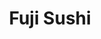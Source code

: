 ---
layout: place
title: "Fuji Sushi"
permalink: /pennsylvania/bloomsburg/fuji-sushi.html
stateAbbr: PA
stateName: Pennsylvania
cityName: Bloomsburg
place_id: ChIJvbl9joWHxYkRVizj9Qp9AUE
photos:
  - name: >-
      places/ChIJvbl9joWHxYkRVizj9Qp9AUE/photos/AUy1YQ3rWTuEuDUlquykc-O3i7OWnViNVRZjZ1UGXjze6cXoYVDLbtGyLPARStwjSEAWROb9eub2MDamjphdU6zvkUj1ojg24_zc2AqbgGG7WI7mYlvMG6Wj-rs1s6IUEnM9Q2SsgR-qcNNNQDO_M31xCKyc1D0JwYr47QU2Yw8y7mtOKLuIWBrR_3gg8EVPG4bIMHS6U7vCuBBFStJmOFrKecPNP1nSEDfOT0d20Tr0jhGGEZa2_M8rFDRombVITV-lhBv2mEtSdgMNVSMQKuPnqLZrdMCpjoGLCQrptbygo_PzPw
    widthPx: 1276
    heightPx: 1702
    authorAttributions:
      - displayName: Fuji Sushi
        uri: https://maps.google.com/maps/contrib/111402128677150224615
        photoUri: >-
          https://lh3.googleusercontent.com/a/ACg8ocJPXGPETWtMgWb-Y3kZdQZG9XguANiUBuGQzEDLtaBjx2xMAw=s100-p-k-no-mo
    flagContentUri: >-
      https://www.google.com/local/imagery/report/?cb_client=maps_api_places.places_api&image_key=!1e10!2sAF1QipPggRgZ-AMU80iHNRPJIdPiBKWQa_uH1AEf4sJ3&hl=en-US
    googleMapsUri: >-
      https://www.google.com/maps/place//data=!3m4!1e2!3m2!1sAF1QipPggRgZ-AMU80iHNRPJIdPiBKWQa_uH1AEf4sJ3!2e10!4m2!3m1!1s0x89c587858e7db9bd:0x41017d0af5e32c56
  - name: >-
      places/ChIJvbl9joWHxYkRVizj9Qp9AUE/photos/AUy1YQ1bgVNpdhM8ZJkNHlHTJZQsioY29YY-Qjo-ehjT6b7evkCUM6LRQFUnFqTlg08ZHuRzs8U3SIifXi26wy72aemPc8IpKuLZkRj4yRLmwQi_BCv0OGkSV3SmgVSfT5ZzlESYHvc96DeqyOjeqZj8oglI7ubAkI-QgMlIdggqVd8UpLiBaYg73Ow-NM_e5ETU-78ug5N5Ap3hGBzDMusagv7LpjgRDCFHmBhlJgC8wmKlMEbpdpW-hplPqWXyFbz7knl9lxLjlUbuxHl5D1AGL32flOgOXUZ6M6lEKL4bhLNWhg
    widthPx: 960
    heightPx: 1280
    authorAttributions:
      - displayName: Fuji Sushi
        uri: https://maps.google.com/maps/contrib/111402128677150224615
        photoUri: >-
          https://lh3.googleusercontent.com/a/ACg8ocJPXGPETWtMgWb-Y3kZdQZG9XguANiUBuGQzEDLtaBjx2xMAw=s100-p-k-no-mo
    flagContentUri: >-
      https://www.google.com/local/imagery/report/?cb_client=maps_api_places.places_api&image_key=!1e10!2sAF1QipMGPnbltOhIQP41KE1dEWUtAaylwv0Z4KpZSkQR&hl=en-US
    googleMapsUri: >-
      https://www.google.com/maps/place//data=!3m4!1e2!3m2!1sAF1QipMGPnbltOhIQP41KE1dEWUtAaylwv0Z4KpZSkQR!2e10!4m2!3m1!1s0x89c587858e7db9bd:0x41017d0af5e32c56
  - name: >-
      places/ChIJvbl9joWHxYkRVizj9Qp9AUE/photos/AUy1YQ2qLhJLU5cD5P2-N6eP3izZK1RoU6tNmsPsk8PvquU7uU0ZqXfhLw0IIldyfk-EX7ydbij-oxwzxTST6NuM3uLhdCZRRJ6xu2bljHuLcrRETjUvE5wjL7K-yr9lUZyXNARWOWmdBxW-3R1Kd7kG5ny1xRIKoC9I0cXuZks_ePvXkK56wwDwLT3IzR24P-fbQ5vEK9M-lcP1ZMDreHiV6Dy546SKxbw6zoRHw5pqmbSHduyCjMfm-3eTHZVwBY_bRvgGE45Y7Vm52yeMwlw4blb4yZAvRIP3CnMbEJ0mI8ZYPA
    widthPx: 1276
    heightPx: 1702
    authorAttributions:
      - displayName: Fuji Sushi
        uri: https://maps.google.com/maps/contrib/111402128677150224615
        photoUri: >-
          https://lh3.googleusercontent.com/a/ACg8ocJPXGPETWtMgWb-Y3kZdQZG9XguANiUBuGQzEDLtaBjx2xMAw=s100-p-k-no-mo
    flagContentUri: >-
      https://www.google.com/local/imagery/report/?cb_client=maps_api_places.places_api&image_key=!1e10!2sAF1QipMEHPNgZIOjBTg1Goi2gyeM873-2uFEESHShvTo&hl=en-US
    googleMapsUri: >-
      https://www.google.com/maps/place//data=!3m4!1e2!3m2!1sAF1QipMEHPNgZIOjBTg1Goi2gyeM873-2uFEESHShvTo!2e10!4m2!3m1!1s0x89c587858e7db9bd:0x41017d0af5e32c56
  - name: >-
      places/ChIJvbl9joWHxYkRVizj9Qp9AUE/photos/AUy1YQ3PU7XuRc2DxzbkywzXo_WVyNArXPvyO7B85kREp2VNfAcTzr0f0Rr4vGRuHhkrp43w6_HNNokOZO4knCXmYbaGUiRlFatyNvXNkkVcG8iwOHMkTzrvekOJBX4hR7FNHAI2SUhU6VxtXbL9ldqmcoeyRQFkx-yO3I39lv0Xh9DPvkC_CJaVa04ywwHHll0j_-Cc5BJQkYQV5IPPQz-1aPFMKyoiEH7FbrxyPJC9UzBVZxZh222siZyFNuC1mBwMyuJS4pkBS7_Fda3GvDm9sbt6JsFeeKxFdjSKPpQX3RUO-aVBmm8Uj-Bvb9NnPIWjSeh4sVbq7BQVc27LX0Q9grzFPtGjfMZzTN7MYFlGBHr1o_iPbz62Dn0g8gAnUTorYE4UGt00yEoqLPdk4bzMTELPRvvSfn0uhXdhlooJGMfYqrM
    widthPx: 1744
    heightPx: 932
    authorAttributions:
      - displayName: Mr. Covert
        uri: https://maps.google.com/maps/contrib/108177670571924956526
        photoUri: >-
          https://lh3.googleusercontent.com/a-/ALV-UjWvvre4qXESRMKP-uyuGYZxaUshJJvlsYSlMp3vWKXXDPhBFOFc=s100-p-k-no-mo
    flagContentUri: >-
      https://www.google.com/local/imagery/report/?cb_client=maps_api_places.places_api&image_key=!1e10!2sCIHM0ogKEICAgIDvy_zAlwE&hl=en-US
    googleMapsUri: >-
      https://www.google.com/maps/place//data=!3m4!1e2!3m2!1sCIHM0ogKEICAgIDvy_zAlwE!2e10!4m2!3m1!1s0x89c587858e7db9bd:0x41017d0af5e32c56
  - name: >-
      places/ChIJvbl9joWHxYkRVizj9Qp9AUE/photos/AUy1YQ25yJO15jinOfvyJoth3Yw6W2uFdQoEqHWhWQnVyY6VW-mK5f9s0UsBTSMg2N5OKJVIxOsDHpjGfaQEfQoxxMZYRAZaFcKjSmmU9Tl8irEVSXSOF385gDVSlBRPdTUvxz-WP-KICpzLta592yLXv6Tba_hC7lcg8bTxagwpB-UM7ONUbdJpDQernWt9qosOx04VcC3AR2NWSM_JeHj5zJzjCSCYkd6cf5ecoV9_nQoUOgjbsW_S-Qqsp5-qbOyrgj34yDbLOPIMNnv1JmoSizEnUnAcK_LbaA9a7UQi41BJsw
    widthPx: 1194
    heightPx: 672
    authorAttributions:
      - displayName: Fuji Sushi
        uri: https://maps.google.com/maps/contrib/111402128677150224615
        photoUri: >-
          https://lh3.googleusercontent.com/a/ACg8ocJPXGPETWtMgWb-Y3kZdQZG9XguANiUBuGQzEDLtaBjx2xMAw=s100-p-k-no-mo
    flagContentUri: >-
      https://www.google.com/local/imagery/report/?cb_client=maps_api_places.places_api&image_key=!1e10!2sAF1QipNTPPGcyMPemvcbBoH397I9aV8DIPmOdHpjrV16&hl=en-US
    googleMapsUri: >-
      https://www.google.com/maps/place//data=!3m4!1e2!3m2!1sAF1QipNTPPGcyMPemvcbBoH397I9aV8DIPmOdHpjrV16!2e10!4m2!3m1!1s0x89c587858e7db9bd:0x41017d0af5e32c56
  - name: >-
      places/ChIJvbl9joWHxYkRVizj9Qp9AUE/photos/AUy1YQ0Ktk1OXWvTYaEDjm6qMcBmKASUDbMVVSwCiFGrgdiVkUBiNz0thlzrpx-3x6PcglqEuhd44psTk6txH6hOc_ePWUIhRJtb03oXAEGHAHeyAHuZ__Dld0EdPMPFffu3TmK3FAUJFetzEbwzqJuX_9nbTopNjGIQ2zQyEfNMFf015wj6iuaeJGR1s47XOw4VirJ9QXf3XDqO8rmsTrCGcLukCdGQqfswFLRXbPiQ7290pvFfElIZqQnSWO2FtwPmEf4TgNr_t4mJtcKkGAGhM3PxRMWLDQMCgjStPbXoeSSoMsRjr7njxYyR2sQcBem6Nza8zJcK9ljm_vKO5nGpjYyW02qaWvY0Zupjmmi9UwPHqs6ke-Yn2UAPCSkZebGCqMhShm2d6VVraoglnxHXwd9gmYHH9g_5IZLXZUgEINTE3_8MZBM7iiugCL4Fk7dK
    widthPx: 2252
    heightPx: 4000
    authorAttributions:
      - displayName: Mr. Covert
        uri: https://maps.google.com/maps/contrib/108177670571924956526
        photoUri: >-
          https://lh3.googleusercontent.com/a-/ALV-UjWvvre4qXESRMKP-uyuGYZxaUshJJvlsYSlMp3vWKXXDPhBFOFc=s100-p-k-no-mo
    flagContentUri: >-
      https://www.google.com/local/imagery/report/?cb_client=maps_api_places.places_api&image_key=!1e10!2sCIABIhADyddmNx16bWeotIsADsat&hl=en-US
    googleMapsUri: >-
      https://www.google.com/maps/place//data=!3m4!1e2!3m2!1sCIABIhADyddmNx16bWeotIsADsat!2e10!4m2!3m1!1s0x89c587858e7db9bd:0x41017d0af5e32c56
  - name: >-
      places/ChIJvbl9joWHxYkRVizj9Qp9AUE/photos/AUy1YQ28h-auNPE5H7ePqba988oiQRtftcd3aq5moHBRKLWUL2VcfY0EDmMMF87Nv5NOq9ejhhGGUKa5mlF3VlHqQJGjkmKN9tW0HBlYyL6eBiSPRnN_S0Mtr5UMX4KhkbPK3WVcbyPbdF4n15a4k3jE5_SGmeyJ96A0mF2ZG-umekwKvwHaEuWkR_QOrnAZpyakFjHI_IOkLjHjqkybeYLOv_ZGEKC1t9QFkcL5TL_Dh2MIAIYj-sG-3jeFEs4HImZTn8BVtKOWYnK0FYlVqTmU2aaxp1LMdPyNjXj4uoGolmDuiQ
    widthPx: 600
    heightPx: 400
    authorAttributions:
      - displayName: Fuji Sushi
        uri: https://maps.google.com/maps/contrib/111402128677150224615
        photoUri: >-
          https://lh3.googleusercontent.com/a/ACg8ocJPXGPETWtMgWb-Y3kZdQZG9XguANiUBuGQzEDLtaBjx2xMAw=s100-p-k-no-mo
    flagContentUri: >-
      https://www.google.com/local/imagery/report/?cb_client=maps_api_places.places_api&image_key=!1e10!2sAF1QipNK8TLaqooyyuWwJ8hl1gzzslplVZSJM-fp_rAr&hl=en-US
    googleMapsUri: >-
      https://www.google.com/maps/place//data=!3m4!1e2!3m2!1sAF1QipNK8TLaqooyyuWwJ8hl1gzzslplVZSJM-fp_rAr!2e10!4m2!3m1!1s0x89c587858e7db9bd:0x41017d0af5e32c56
  - name: >-
      places/ChIJvbl9joWHxYkRVizj9Qp9AUE/photos/AUy1YQ1WHwlNAtF3SoLoysKvlbbY28Dyt76PYB88ESDw0fwJz3d9YgLf4Oe5HITUF9e5TXxRauW-GfbUfyRH6txscFvyaliqRyfEgmbwFEqJ523dcrEDwkWiPZwHg5xvyuUPdFrtOHH8wj8uiTBAO0GfN8BvEjZ4h7FHIE_z7cmiJCXhRukbf7HlxBJofMZ_8e9D79bKHn-kIngUzp7CsHbF82qg3mNU3pDDGaEL8uUZHbNibAxrMQcorPdh7CEVgny5KuVXUd6fBG8n05WjwElSuFXHnuUqbz3j4TMwhS4wrXX8faTJBFKGOmiiYHtK2SylGxb-KH89qv3XXGtq3u7zDmqpDQnr3Q0o0mJdB285ye3tXatDxD04eIj0Kg2Oig5OFsIJjKfv1ohvWKpry0Fvhu0H_t74xSTEh2_ANlz34NCU6aa7C-Pyvb26hQM9VReo
    widthPx: 4000
    heightPx: 2252
    authorAttributions:
      - displayName: Mr. Covert
        uri: https://maps.google.com/maps/contrib/108177670571924956526
        photoUri: >-
          https://lh3.googleusercontent.com/a-/ALV-UjWvvre4qXESRMKP-uyuGYZxaUshJJvlsYSlMp3vWKXXDPhBFOFc=s100-p-k-no-mo
    flagContentUri: >-
      https://www.google.com/local/imagery/report/?cb_client=maps_api_places.places_api&image_key=!1e10!2sCIABIhAA3jU3nwn6yGeotIYADeTA&hl=en-US
    googleMapsUri: >-
      https://www.google.com/maps/place//data=!3m4!1e2!3m2!1sCIABIhAA3jU3nwn6yGeotIYADeTA!2e10!4m2!3m1!1s0x89c587858e7db9bd:0x41017d0af5e32c56
  - name: >-
      places/ChIJvbl9joWHxYkRVizj9Qp9AUE/photos/AUy1YQ2bkOYRm5bVaeuHgxcl2B9HPmCyCo9h8bm3gk2mgeUAJliamymfaVJPHVax6QoY5y6sA1149yLSSkTC7SJo3G_XCP_5gPHYbB91OqfbozBBbG_TNPV0e3MpPL-geyJ1bdPZXu3N8UrRc_vYrCdAcmnZe67i20UeK89sfj0EIv2i6FYqunIAQri5ydPSWb0DFkVMEhz24uC3P7UESETU-OPvZTdfYZ1YIJ-7c4rXkryjMKofAsiOQYRLW6PC5EJusZNAVen_j1whlaiIoxmQVp_v1AWK01TgsX4ztYPSlADBPo-u1f-fXjHWrbVjUNz6XFZi9jWngogJyOiYxtL-o_C9zCYBszBqavE5WojczsySMQ-19cScFTERzMlSGq1Cn8t5OTw6mq9X2p6X7tEihxpLarKg4Q-7F2JX3FoKd2lbYuNj
    widthPx: 4000
    heightPx: 2252
    authorAttributions:
      - displayName: Mr. Covert
        uri: https://maps.google.com/maps/contrib/108177670571924956526
        photoUri: >-
          https://lh3.googleusercontent.com/a-/ALV-UjWvvre4qXESRMKP-uyuGYZxaUshJJvlsYSlMp3vWKXXDPhBFOFc=s100-p-k-no-mo
    flagContentUri: >-
      https://www.google.com/local/imagery/report/?cb_client=maps_api_places.places_api&image_key=!1e10!2sCIHM0ogKEICAgIDvy5LSuQE&hl=en-US
    googleMapsUri: >-
      https://www.google.com/maps/place//data=!3m4!1e2!3m2!1sCIHM0ogKEICAgIDvy5LSuQE!2e10!4m2!3m1!1s0x89c587858e7db9bd:0x41017d0af5e32c56
  - name: >-
      places/ChIJvbl9joWHxYkRVizj9Qp9AUE/photos/AUy1YQ24TeIsGGBmHFucRWTtmH4MEMOnih7vuEuQ5Lxydac-pMFiG8cXoHB9sBrE-GJwBLiwICDbEfJVHIvA7UH0oHkcMB32yVA4PtrUWL7Wmju89Tq_2mDuKy8pbutdzpI4X-JzJ6bftG0-2NbNTlleTb8o3o54QgNFN1hLs-bHYJahoP6YrkGCNsCPc7PqQZ5mQUlcEQBuDIZjCve2SUfi7p93y8p8KkxIHYJqjR6GtJRtsqaclPsmowt5WTGt7n8XDjdStRGtSEA3eB3fX2rm-NMWiqEyr4XRzGu2MVe-AT1Hi8neJdX7cusgHzKNZf4SwJbvbwZgiPSZgZJmhzuX7yUBKtZZzci_IstEpiGDrREoYz28VaHgaU3qwZKSUacUeyhL7e-6XPqgIMPx4u-u7YSYlj57QsSrfWVzgNiybM0
    widthPx: 2252
    heightPx: 4000
    authorAttributions:
      - displayName: PERFECTLY IMPERFECT
        uri: https://maps.google.com/maps/contrib/103637801033450186952
        photoUri: >-
          https://lh3.googleusercontent.com/a/ACg8ocIS4IPpkmWi-zeiowxL4nbRKS1HwPg8qsNp2eOtL_04FNitNyzd=s100-p-k-no-mo
    flagContentUri: >-
      https://www.google.com/local/imagery/report/?cb_client=maps_api_places.places_api&image_key=!1e10!2sCIHM0ogKEICAgICn0a2FBg&hl=en-US
    googleMapsUri: >-
      https://www.google.com/maps/place//data=!3m4!1e2!3m2!1sCIHM0ogKEICAgICn0a2FBg!2e10!4m2!3m1!1s0x89c587858e7db9bd:0x41017d0af5e32c56
address: 147 E Main St, Bloomsburg, PA 17815, USA
street: 147 E Main St
city: Bloomsburg
state: PA
zip: '17815'
country: USA
neighborhood: null
latitude: '41.004319'
longitude: '-76.454253'
accessibility_options:
  wheelchairAccessibleParking: true
business_status: OPERATIONAL
name: Fuji Sushi
google_maps_links:
  directionsUri: >-
    https://www.google.com/maps/dir//''/data=!4m7!4m6!1m1!4e2!1m2!1m1!1s0x89c587858e7db9bd:0x41017d0af5e32c56!3e0
  placeUri: https://maps.google.com/?cid=4684162573470477398
  writeAReviewUri: >-
    https://www.google.com/maps/place//data=!4m3!3m2!1s0x89c587858e7db9bd:0x41017d0af5e32c56!12e1
  reviewsUri: >-
    https://www.google.com/maps/place//data=!4m4!3m3!1s0x89c587858e7db9bd:0x41017d0af5e32c56!9m1!1b1
  photosUri: >-
    https://www.google.com/maps/place//data=!4m3!3m2!1s0x89c587858e7db9bd:0x41017d0af5e32c56!10e5
primary_type: Sushi Restaurant
opening_hours:
  regular: null
  current: null
secondary_opening_hours:
  regular:
    weekdayDescriptions: null
    type: null
  current:
    weekdayDescriptions: null
    type: null
phone: null
price_level: null
price_range: null
rating: null
rating_count: 0
website: null
description: null
reviews: null
parking_options: null
payment_options: null
allow_dogs: null
curbside_pickup: null
delivery: null
dine_in: null
good_for_children: null
good_for_groups: null
good_for_sports: null
live_music: null
menu_for_children: null
outdoor_seating: null
reservable: null
restroom: null
serves_beer: null
serves_breakfast: null
serves_brunch: null
serves_cocktails: null
serves_coffee: null
serves_dinner: null
serves_dessert: null
serves_lunch: null
serves_vegetarian_food: null
serves_wine: null
takeout: null
slug: Fuji-Sushi

---